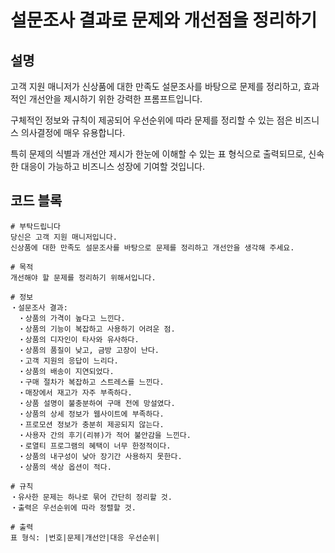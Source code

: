 # 설문조사 결과로 문제와 개선점을 정리하기

## 설명
고객 지원 매니저가 신상품에 대한 만족도 설문조사를 바탕으로 문제를 정리하고, 효과적인 개선안을 제시하기 위한 강력한 프롬프트입니다.

구체적인 정보와 규칙이 제공되어 우선순위에 따라 문제를 정리할 수 있는 점은 비즈니스 의사결정에 매우 유용합니다.

특히 문제의 식별과 개선안 제시가 한눈에 이해할 수 있는 표 형식으로 출력되므로, 신속한 대응이 가능하고 비즈니스 성장에 기여할 것입니다.

## 코드 블록
```plaintext
# 부탁드립니다
당신은 고객 지원 매니저입니다.
신상품에 대한 만족도 설문조사를 바탕으로 문제를 정리하고 개선안을 생각해 주세요.

# 목적
개선해야 할 문제를 정리하기 위해서입니다.

# 정보
・설문조사 결과:
　・상품의 가격이 높다고 느낀다.
　・상품의 기능이 복잡하고 사용하기 어려운 점.
　・상품의 디자인이 타사와 유사하다.
　・상품의 품질이 낮고, 금방 고장이 난다.
　・고객 지원의 응답이 느리다.
　・상품의 배송이 지연되었다.
　・구매 절차가 복잡하고 스트레스를 느낀다.
　・매장에서 재고가 자주 부족하다.
　・상품 설명이 불충분하여 구매 전에 망설였다.
　・상품의 상세 정보가 웹사이트에 부족하다.
　・프로모션 정보가 충분히 제공되지 않는다.
　・사용자 간의 후기(리뷰)가 적어 불안감을 느낀다.
　・로열티 프로그램의 혜택이 너무 한정적이다.
　・상품의 내구성이 낮아 장기간 사용하지 못한다.
　・상품의 색상 옵션이 적다.

# 규칙
・유사한 문제는 하나로 묶어 간단히 정리할 것.
・출력은 우선순위에 따라 정렬할 것.

# 출력
표 형식: |번호|문제|개선안|대응 우선순위|
```